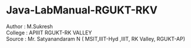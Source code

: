 # Java-LabManual-RGUKT-RKV 

Author  : M.Sukresh       
College : APIIIT RGUKT-RK VALLEY           
Source  : Mr. Satyanandaram N ( MSIT,IIIT-Hyd ,IIIT, RK Valley, RGUKT-AP)        
